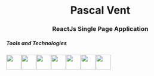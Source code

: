 <h1 align="center">Pascal Vent</h1>

<h3 align="center">
  ReactJs Single Page Application
</h3>

<h5>Tools and Technologies</h5>
<div style="display: flex; flex-direction: row; flex-wrap: wrap; margin: 0 auto;">
  <a href="https://www.typescriptlang.org/"><img width="40" height="40" src="https://www.svgrepo.com/show/354478/typescript-icon.svg" /></a>
  <a href="https://react.dev/"><img width="40" height="40" src="https://www.svgrepo.com/show/327388/logo-react.svg" /></a>
  <a href="https://babeljs.io/"><img width="40" height="40" src="https://babeljs.io/img/babel.svg" /></a>
  <a href="https://webpack.js.org/"><img width="40" height="40" src="https://webpack.js.org/site-logo.c0e60df418e04f58.svg" /></a>
  <a href="https://reactrouter.com/"><img width="40" height="40" src="https://www.svgrepo.com/show/354262/react-router.svg" /></a>
  <a href="https://redux.js.org/"><img width="40" height="40" src="https://www.svgrepo.com/show/394395/redux.svg" /></a>
  <a href="https://sass-lang.com/"><img width="40" height="40" src="https://www.svgrepo.com/show/439306/sass.svg" /></a>
</div>
